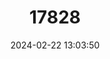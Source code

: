 ---
title: "17828"
category: "Podogymnura truei"
draft: false
date: 2024-02-22 13:03:50
languages:
  English: ["Mindanao Moonrat", "Mindanao Wood Shrew", "Mindanao Gymnure"]
---